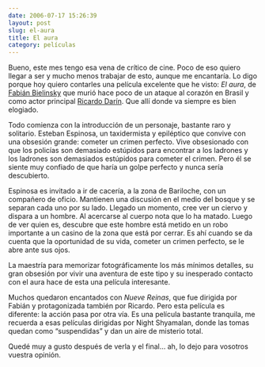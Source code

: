 ```yaml
---
date: 2006-07-17 15:26:39
layout: post
slug: el-aura
title: El aura
category: películas
---
```


Bueno, este mes tengo esa vena de crítico de cine. Poco de eso quiero llegar a ser y mucho menos trabajar de esto, aunque me encantaría. Lo digo porque hoy quiero contarles una película excelente que he visto: *El aura*, de [Fabián Bielinsky][fabian] que murió hace poco de un ataque al corazón en Brasil y como actor principal [Ricardo Darín](http://es.wikipedia.org/wiki/Ricardo_Dar%C3%ADn). Que allí donde va siempre es bien elogiado.

Todo comienza con la introducción de un personaje, bastante raro y solitario. Esteban Espinosa, un taxidermista y epiléptico que convive con una obsesión grande: cometer un crimen perfecto. Vive obsesionado con que los policías son demasiado estúpidos para encontrar a los ladrones y los ladrones son demasiados estúpidos para cometer el crimen. Pero él se siente muy confiado de que haría un golpe perfecto y nunca sería descubierto.

Espinosa es invitado a ir de cacería, a la zona de Bariloche, con un compañero de oficio. Mantienen una discusión en el medio del bosque y se separan cada uno por su lado. Llegado un momento, cree ver un ciervo y dispara a un hombre. Al acercarse al cuerpo nota que lo ha matado. Luego de ver quien es, descubre que este hombre está metido en un robo importante a un casino de la zona que está por cerrar. Es ahí cuando se da cuenta que la oportunidad de su vida, cometer un crimen perfecto, se le abre ante sus ojos.

La maestría para memorizar fotográficamente los más mínimos detalles, su gran obsesión por vivir una aventura de este tipo y su inesperado contacto con el aura hace de esta una película interesante.

Muchos quedaron encantados con *Nueve Reinas*, que fue dirigida por Fabián y protagonizada también por Ricardo. Pero esta película es diferente: la acción pasa por otra vía. Es una película bastante tranquila, me recuerda a esas películas dirigidas por Night Shyamalan, donde las tomas quedan como “suspendidas” y dan un aire de misterio total.

Quedé muy a gusto después de verla y el final… ah, lo dejo para vosotros vuestra opinión.

[fabian]: http://es.wikipedia.org/wiki/Fabi%C3%A1n_Bielinsky "Fabián Bielinsky – Wikipedia"
